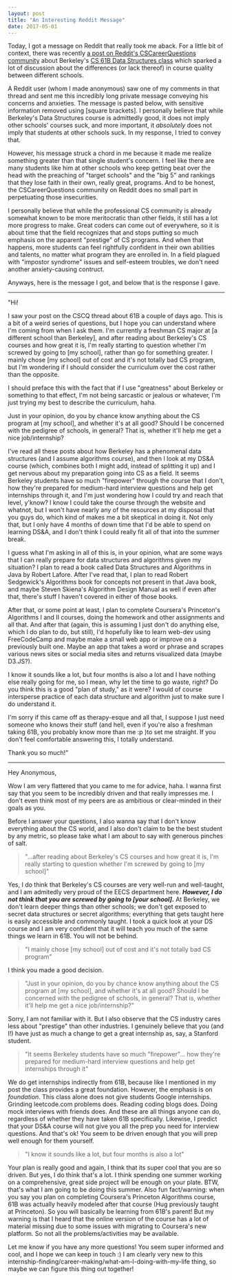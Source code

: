 ```yaml
---
layout: post
title: "An Interesting Reddit Message"
date: 2017-05-01
---
```


Today, I got a message on Reddit that really took me aback. For a little bit of context, there was recently [a post on Reddit's CSCareerQuestions community](https://www.reddit.com/r/cscareerquestions/comments/67mdln/berkeleys_cs61b_is_difficult_af/?st=j274snid&sh=a5a43106) about Berkeley's [CS 61B Data Structures class](http://datastructur.es/) which sparked a lot of discussion about the differences (or lack thereof) in course quality between different schools. 

A Reddit user (whom I made anonymous) saw one of my comments in that thread and sent me this incredibly long private message conveying his concerns and anxieties. The message is pasted below, with sensitive information removed using [square brackets].  I personally believe that while Berkeley's Data Structures course is admittedly good, it does not imply other schools' courses suck, and more important, it _absolutely_ does not imply that students at other schools suck. In my response, I tried to convey that.

However, his message struck a chord in me because it made me realize something greater than that single student's concern. I feel like there are many students like him at other schools who keep getting beat over the head with the preaching of "target schools" and the "big 5" and rankings that they lose faith in their own, really great, programs. And to be honest, the CSCareerQuestions community on Reddit does no small part in perpetuating those insecurities.

I personally believe that while the professional CS community is already somewhat known to be more meritocratic than other fields, it still has a lot more progress to make. Great coders can come out of everywhere, so it is about time that the field recognizes that and stops putting so much emphasis on the apparent "prestige" of CS programs. And when that happens, more students can feel rightfully confident in their own abilities and talents, no matter what program they are enrolled in. In a field plagued with "impostor syndrome" issues and self-esteem troubles, we don't need another anxiety-causing contruct.

Anyways, here is the message I got, and below that is the response I gave. 

------

"Hi! 

I saw your post on the CSCQ thread about 61B a couple of days ago. This is a bit of a weird series of questions, but I hope you can understand where I'm coming from when I ask them. I'm currently a freshman CS major at [a different school than Berkeley], and after reading about Berkeley's CS courses and how great it is, I'm really starting to question whether I'm screwed by going to [my school], rather than go for something greater. I mainly chose [my school] out of cost and it's not totally bad CS program, but I'm wondering if I should consider the curriculum over the cost rather than the opposite.

I should preface this with the fact that if I use "greatness" about Berkeley or something to that effect, I'm not being sarcastic or jealous or whatever, I'm just trying my best to describe the curriculum, haha.

Just in your opinion, do you by chance know anything about the CS program at [my school], and whether it's at all good? Should I be concerned with the pedigree of schools, in general? That is, whether it'll help me get a nice job/internship?

I've read all these posts about how Berkeley has a phenomenal data structures (and I assume algorithms course), and then I look at my DS&A course (which, combines both I might add, instead of splitting it up) and I get nervous about my preparation going into CS as a field. It seems Berkeley students have so much "firepower" through the course that I don't, how they're prepared for medium-hard interview questions and help get internships through it, and I'm just wondering how I could try and reach that level, y'know? I know I could take the course through the website and whatnot, but I won't have nearly any of the resources at my disposal that you guys do, which kind of makes me a bit skeptical in doing it. Not only that, but I only have 4 months of down time that I'd be able to spend on learning DS&A, and I don't think I could really fit all of that into the summer break.

I guess what I'm asking in all of this is, in your opinion, what are some ways that I can really prepare for data structures and algorithms given my situation? I plan to read a book called Data Structures and Algorithms in Java by Robert Lafore. After I've read that, I plan to read Robert Sedgewick's Algorithms book for concepts not present in that Java book, and maybe Steven Skiena's Algorithm Design Manual as well if even after that, there's stuff I haven't covered in either of those books.

After that, or some point at least, I plan to complete Coursera's Princeton's Algorithms I and II courses, doing the homework and other assignments and all that. And after that (again, this is assuming I just don't do anything else, which I do plan to do, but still), I'd hopefully like to learn web-dev using FreeCodeCamp and maybe make a small web app or improve on a previously built one. Maybe an app that takes a word or phrase and scrapes various news sites or social media sites and returns visualized data (maybe D3.JS?).

I know it sounds like a lot, but four months is also a lot and I have nothing else really going for me, so I mean, why let the time to go waste, right? Do you think this is a good "plan of study," as it were? I would of course intersperse practice of each data structure and algorithm just to make sure I do understand it.

I'm sorry if this came off as therapy-esque and all that, I suppose I just need someone who knows their stuff (and hell, even if you're also a freshman taking 61B, you probably know more than me :p )to set me straight. If you don't feel comfortable answering this, I totally understand.

Thank you so much!"


-------------

Hey Anonymous,

Wow I am very flattered that you came to me for advice, haha. I wanna first say that you seem to be incredibly driven and that really impresses me. I don't even think most of my peers are as ambitious or clear-minded in their goals as you. 

Before I answer your questions, I also wanna say that I don't know everything about the CS world, and I also don't claim to be the best student by any metric, so please take what I am about to say with generous pinches of salt.

> "...after reading about Berkeley's CS courses and how great it is, I'm really starting to question whether I'm screwed by going to [my school]"

Yes, I do think that Berkeley's CS courses are very well-run and well-taught, and I am admitedly very proud of the EECS department here. **_However, I do not think that you are screwed by going to [your school]._** At Berkeley, we don't learn deeper things than other schools; we don't get exposed to secret data structures or secret algorithms; everything that gets taught here is easily accessible and commonly taught. I took a quick look at your DS course and I am very confident that it will teach you much of the same things we learn in 61B. You will not be behind. 

>  "I mainly chose [my school] out of cost and it's not totally bad CS program"

I think you made a good decision. 

> "Just in your opinion, do you by chance know anything about the CS program at [my school], and whether it's at all good? Should I be concerned with the pedigree of schools, in general? That is, whether it'll help me get a nice job/internship?"

Sorry, I am not familiar with it. But I also observe that the CS industry cares less about "prestige" than other industries. I genuinely believe that you (and I!) have just as much a change to get a great internship as, say, a Stanford student. 

> "It seems Berkeley students have so much "firepower"... how they're prepared for medium-hard interview questions and help get internships through it"

We do get internships indirectly from 61B, because like I mentioned in my post the class provides a great foundation. However, the emphasis is on _foundation_. This class alone does not give students Google internships. Grinding leetcode.com problems does. Reading coding blogs does. Doing mock interviews with friends does. And these are all things anyone can do, regardless of whether they have taken 61B specifically. Likewise, I predict that your DS&A course will not give you all the prep you need for interview questions. And that's ok! You seem to be driven enough that you will prep well enough for them yourself.  

> "I know it sounds like a lot, but four months is also a lot"

Your plan is really good and again, I think that its super cool that you are so driven. But yes, I do think that's a lot. I think spending one summer working on a comprehensive, great side project will be enough on your plate. BTW, that's what I am going to be doing this summer. Also fun fact/warning: when you say you plan on completing Coursera's Princeton Algorithms course, 61B was actually heavily modeled after that course (Hug previously taught at Princeton). So you will basically be learning from 61B's parent! But my warning is that I heard that the online version of the course has a lot of material missing due to some issues with migrating to Coursera's new platform. So not all the problems/activities may be available. 

Let me know if you have any more questions! You seem super informed and cool, and I hope we can keep in touch :) I am clearly very new to this internship-finding/career-making/what-am-I-doing-with-my-life thing, so maybe we can figure this thing out together!